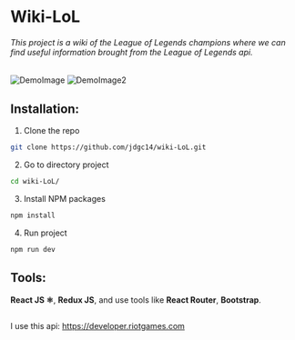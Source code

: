 # Wiki-LoL 

###### This project is a wiki of the League of Legends champions where we can find useful information brought from the League of Legends api.

![DemoImage](https://i.ibb.co/KyDXcr8/Captura-desde-2022-09-15-19-13-59.png)
![DemoImage2](https://i.ibb.co/mTpkvgc/Captura-desde-2022-09-15-19-14-42.png)

## Installation:

1. Clone the repo
```sh
git clone https://github.com/jdgc14/wiki-LoL.git
```
2. Go to directory project
```sh
cd wiki-LoL/
```
3. Install NPM packages
```sh
npm install
```
4. Run project
```sh
npm run dev
```

## Tools:
**React JS ⚛️**, **Redux JS**, and use tools like **React Router**, **Bootstrap**.

## 
I use this api: https://developer.riotgames.com
